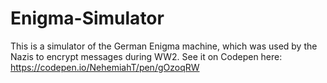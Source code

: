 # Enigma-Simulator
This is a simulator of the German Enigma machine, which was used by the Nazis to encrypt messages during WW2. See it on Codepen here: https://codepen.io/NehemiahT/pen/gOzoqRW
